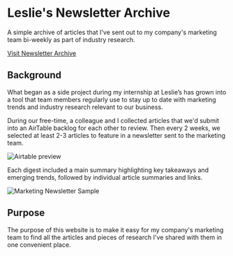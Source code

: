 <h1 style="font-weight:bold;">Leslie's Newsletter Archive</h1>
<p>A simple archive of articles that I've sent out to my company's marketing team bi-weekly as part of industry research.</p>
<a href="https://cframos2.github.io/lesl-newsletter-archive/">Visit Newsletter Archive</a>
<h2 style="font-weight:bold;">Background</h2>
<p>What began as a side project during my internship at Leslie’s has grown into a tool that team members regularly use to stay up to date with marketing trends and industry research relevant to our business.</p> 
<p>During our free-time, a colleague and I collected articles that we'd submit into an AirTable backlog for each other to review. Then every 2 weeks, we selected at least 2-3 articles to feature in a newsletter sent to the marketing team.</p>
<img src="airtable.gif" alt="Airtable preview">
<p>Each digest included a main summary highlighting key takeaways and emerging trends, followed by individual article summaries and links.</p>
<img src="https://lh3.googleusercontent.com/d/1QuCc0Hd9AM5IKNqGm_LP8hi4_-VJNxLZ=w800" alt="Marketing Newsletter Sample">
<h2 style="font-weight:bold;">Purpose</h2>
<p>The purpose of this website is to make it easy for my company's marketing team to find all the articles and  pieces of research I've shared with them in one convenient place.</p>
